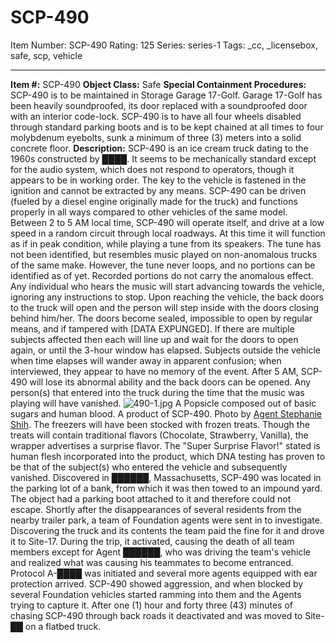 # SCP-490
Item Number: SCP-490
Rating: 125
Series: series-1
Tags: _cc, _licensebox, safe, scp, vehicle

---

**Item #:** SCP-490
**Object Class:** Safe
**Special Containment Procedures:** SCP-490 is to be maintained in Storage Garage 17-Golf. Garage 17-Golf has been heavily soundproofed, its door replaced with a soundproofed door with an interior code-lock. SCP-490 is to have all four wheels disabled through standard parking boots and is to be kept chained at all times to four molybdenum eyebolts, sunk a minimum of three (3) meters into a solid concrete floor.
**Description:** SCP-490 is an ice cream truck dating to the 1960s constructed by ████. It seems to be mechanically standard except for the audio system, which does not respond to operators, though it appears to be in working order. The key to the vehicle is fastened in the ignition and cannot be extracted by any means. SCP-490 can be driven (fueled by a diesel engine originally made for the truck) and functions properly in all ways compared to other vehicles of the same model.
Between 2 to 5 AM local time, SCP-490 will operate itself, and drive at a low speed in a random circuit through local roadways. At this time it will function as if in peak condition, while playing a tune from its speakers. The tune has not been identified, but resembles music played on non-anomalous trucks of the same make. However, the tune never loops, and no portions can be identified as of yet. Recorded portions do not carry the anomalous effect.
Any individual who hears the music will start advancing towards the vehicle, ignoring any instructions to stop. Upon reaching the vehicle, the back doors to the truck will open and the person will step inside with the doors closing behind him/her. The doors become sealed, impossible to open by regular means, and if tampered with [DATA EXPUNGED].
If there are multiple subjects affected then each will line up and wait for the doors to open again, or until the 3-hour window has elapsed. Subjects outside the vehicle when time elapses will wander away in apparent confusion; when interviewed, they appear to have no memory of the event. After 5 AM, SCP-490 will lose its abnormal ability and the back doors can be opened. Any person(s) that entered into the truck during the time that the music was playing will have vanished.
![490-1.jpg](https://scp-wiki.wdfiles.com/local--files/scp-490/490-1.jpg)
A Popsicle composed out of basic sugars and human blood. A product of SCP-490. Photo by [Agent Stephanie Shih](http://www.dessertsforbreakfast.com/).
The freezers will have been stocked with frozen treats. Though the treats will contain traditional flavors (Chocolate, Strawberry, Vanilla), the wrapper advertises a surprise flavor. The "Super Surprise Flavor!" stated is human flesh incorporated into the product, which DNA testing has proven to be that of the subject(s) who entered the vehicle and subsequently vanished.
Discovered in ██████, Massachusetts, SCP-490 was located in the parking lot of a bank, from which it was then towed to an impound yard. The object had a parking boot attached to it and therefore could not escape. Shortly after the disappearances of several residents from the nearby trailer park, a team of Foundation agents were sent in to investigate. Discovering the truck and its contents the team paid the fine for it and drove it to Site-17. During the trip, it activated, causing the death of all team members except for Agent ██████, who was driving the team's vehicle and realized what was causing his teammates to become entranced. Protocol A-████ was initiated and several more agents equipped with ear protection arrived. SCP-490 showed aggression, and when blocked by several Foundation vehicles started ramming into them and the Agents trying to capture it. After one (1) hour and forty three (43) minutes of chasing SCP-490 through back roads it deactivated and was moved to Site-██ on a flatbed truck.
